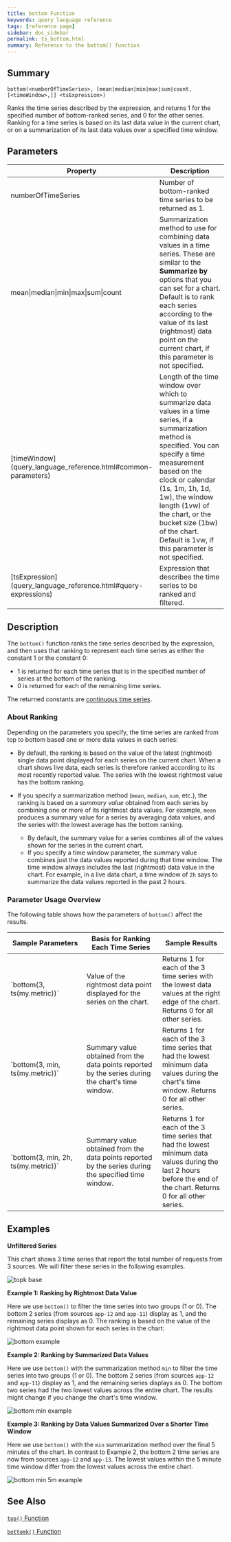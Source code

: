 ```yaml
---
title: bottom Function
keywords: query language reference
tags: [reference page]
sidebar: doc_sidebar
permalink: ts_bottom.html
summary: Reference to the bottom() function
---
```

## Summary
```
bottom(<numberOfTimeSeries>, [mean|median|min|max|sum|count, [<timeWindow>,]] <tsExpression>)
```

Ranks the time series described by the expression, and returns 1 for the specified number of bottom-ranked series, and 0 for the other series. Ranking for a time series is based on its last data value in the current chart, or on a summarization of its last data values over a specified time window.


## Parameters
<table>
<tbody>
<thead>
<tr><th width="20%">Property</th><th width="80%">Description</th></tr>
</thead>
<tr>
<td>numberOfTimeSeries</td>
<td>Number of bottom-ranked time series to be returned as 1.  </td></tr>
<tr>
<td>mean&vert;median&vert;min&vert;max&vert;sum&vert;count </td>
<td>Summarization method to use for combining data values in a time series.
These are similar to the <strong>Summarize by</strong> options that you can set for a chart.
Default is to rank each series according to the value of its last (rightmost) data point on the current chart, if this parameter is not specified.</td>
</tr>
<tr>
<td markdown="span">[timeWindow](query_language_reference.html#common-parameters)</td>
<td markdown="span">Length of the time window over which to summarize data values in a time series, if a summarization method is specified. You can specify a time measurement based on the clock or calendar (1s, 1m, 1h, 1d, 1w), the window length (1vw) of the chart, or the bucket size (1bw) of the chart. Default is 1vw, if this parameter is not specified.</td></tr>
<tr>
<td markdown="span"> [tsExpression](query_language_reference.html#query-expressions)</td>
<td>Expression that describes the time series to be ranked and filtered.</td>
</tr>
</tbody>
</table>

## Description

The `bottom()` function ranks the time series described by the expression, and then uses that ranking to represent each time series as either the constant 1 or the constant 0:

* 1 is returned for each time series that is in the specified number of series at the bottom of the ranking.
* 0 is returned for each of the remaining time series.

The returned constants are [continuous time series](query_language_discrete_continuous.html).

### About Ranking

Depending on the parameters you specify, the time series are ranked from top to bottom based one or more data values in each series:

* By default, the ranking is based on the value of the latest (rightmost) single data point displayed for each series on the current chart. When a chart shows live data, each series is therefore ranked according to its most recently reported value. The series with the lowest rightmost value has the bottom ranking.

* If you specify a summarization method (`mean`, `median`, `sum`, etc.), the ranking is based on a _summary value_ obtained from each series by combining one or more of its rightmost data values. For example, `mean` produces a summary value for a series by averaging data values, and the series with the lowest average has the bottom ranking.

  * By default, the summary value for a series combines all of the values shown for the series in the current chart.
  * If you specify a time window parameter, the summary value combines just the data values reported during that time window. The time window always includes the last (rightmost) data value in the chart. For example, in a live data chart, a time window of `2h` says to summarize the data values reported in the past 2 hours.

### Parameter Usage Overview

The following table shows how the parameters of `bottom()` affect the results.

<table>
<tbody>
<thead><tr><th width="35%">Sample Parameters</th> <th width="35%">Basis for Ranking Each Time Series</th> <th width="30%">Sample Results</th></tr>
</thead>
<tr>
<td markdown="span">`bottom(3, ts(my.metric))`</td>
<td>Value of the rightmost data point displayed for the series on the chart. </td>
<td>Returns 1 for each of the 3 time series with the lowest data values at the right edge of the chart. Returns 0 for all other series.</td></tr>
<tr>
<td markdown="span">`bottom(3, min, ts(my.metric))`</td>
<td>Summary value obtained from the data points reported by the series during the chart's time window.</td>
<td>Returns 1 for each of the 3 time series that had the lowest minimum data values during the chart's time window. Returns 0 for all other series.</td></tr>
<tr>
<td markdown="span">`bottom(3, min, 2h, ts(my.metric))`</td>
<td>Summary value obtained from the data points reported by the series during the specified time window. </td>
<td>Returns 1 for each of the 3 time series that had the lowest minimum data values during the last 2 hours before the end of the chart. Returns 0 for all other series.</td></tr>
</tbody>
</table>


## Examples

**Unfiltered Series**

<!--- requests: ts(~sample.requests.total.num, source=app-11, source=app-12, source=app-13) --->
This chart shows 3 time series that report the total number of requests from 3 sources. We will filter these series in the following examples.

![topk base](images/ts_topk_filter_base.png)
<!---same base for multiple functions--->

**Example 1: Ranking by Rightmost Data Value**

<!--- bottom(2, ${requests}) --->
Here we use `bottom()` to filter the time series into two groups (1 or 0). The bottom 2 series (from sources `app-12` and `app-11`) display as 1, and the remaining series displays as 0. The ranking is based on the value of the rightmost data point shown for each series in the chart:

![bottom example](images/ts_bottom_default_ranking.png)

**Example 2: Ranking by Summarized Data Values**

<!--- bottom(2, min, ${requests}) --->
Here we use `bottom()` with the summarization method `min` to filter the time series into two groups (1 or 0). The bottom 2 series (from sources `app-12` and `app-11`) display as 1, and the remaining series displays as 0. The bottom two series had the two lowest values across the entire chart. The results might change if you change the chart's time window.

![bottom min example](images/ts_bottom_min_over_chart.png)

**Example 3: Ranking by Data Values Summarized Over a Shorter Time Window**

<!--- bottom(2, min, 5m, ${requests}) --->
Here we use `bottom()` with the `min` summarization method over the final 5 minutes of the chart. In contrast to Example 2, the bottom 2 time series are now from sources `app-12` and `app-13`. The lowest values within the 5 minute time window differ from the lowest values across the entire chart.

![bottom min 5m example](images/ts_bottom_min_5m.png)

## See Also

[`top()` Function](ts_top.html)

[`bottomk()` Function](ts_bottomk.html)
